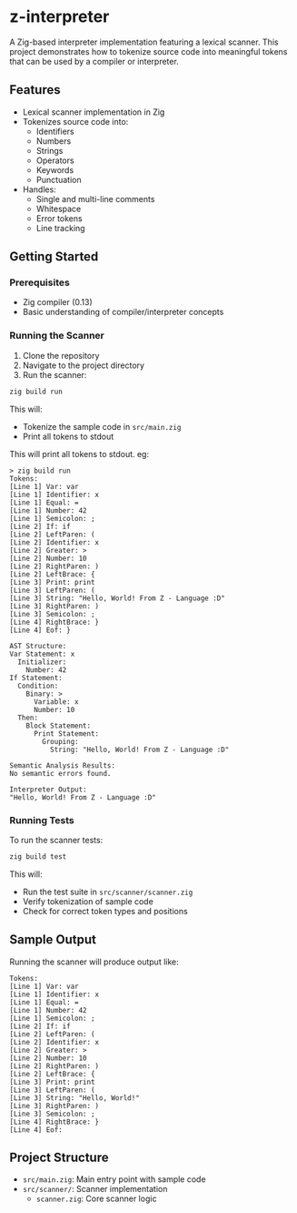 # z-interpreter

A Zig-based interpreter implementation featuring a lexical scanner. This project demonstrates how to tokenize source code into meaningful tokens that can be used by a compiler or interpreter.

## Features

- Lexical scanner implementation in Zig
- Tokenizes source code into:
  - Identifiers
  - Numbers
  - Strings
  - Operators
  - Keywords
  - Punctuation
- Handles:
  - Single and multi-line comments
  - Whitespace
  - Error tokens
  - Line tracking

## Getting Started

### Prerequisites

- Zig compiler (0.13)
- Basic understanding of compiler/interpreter concepts

### Running the Scanner

1. Clone the repository
2. Navigate to the project directory
3. Run the scanner:

```bash
zig build run
```

This will:
- Tokenize the sample code in `src/main.zig`
- Print all tokens to stdout

This will print all tokens to stdout. eg:

```
> zig build run
Tokens:
[Line 1] Var: var
[Line 1] Identifier: x
[Line 1] Equal: =
[Line 1] Number: 42
[Line 1] Semicolon: ;
[Line 2] If: if
[Line 2] LeftParen: (
[Line 2] Identifier: x
[Line 2] Greater: >
[Line 2] Number: 10
[Line 2] RightParen: )
[Line 2] LeftBrace: {
[Line 3] Print: print
[Line 3] LeftParen: (
[Line 3] String: "Hello, World! From Z - Language :D"
[Line 3] RightParen: )
[Line 3] Semicolon: ;
[Line 4] RightBrace: }
[Line 4] Eof: }

AST Structure:
Var Statement: x
  Initializer:
    Number: 42
If Statement:
  Condition:
    Binary: >
      Variable: x
      Number: 10
  Then:
    Block Statement:
      Print Statement:
        Grouping:
          String: "Hello, World! From Z - Language :D"

Semantic Analysis Results:
No semantic errors found.

Interpreter Output:
"Hello, World! From Z - Language :D"
```

### Running Tests

To run the scanner tests:

```bash
zig build test
```

This will:
- Run the test suite in `src/scanner/scanner.zig`
- Verify tokenization of sample code
- Check for correct token types and positions

## Sample Output

Running the scanner will produce output like:

```
Tokens:
[Line 1] Var: var
[Line 1] Identifier: x
[Line 1] Equal: =
[Line 1] Number: 42
[Line 1] Semicolon: ;
[Line 2] If: if
[Line 2] LeftParen: (
[Line 2] Identifier: x
[Line 2] Greater: >
[Line 2] Number: 10
[Line 2] RightParen: )
[Line 2] LeftBrace: {
[Line 3] Print: print
[Line 3] LeftParen: (
[Line 3] String: "Hello, World!"
[Line 3] RightParen: )
[Line 3] Semicolon: ;
[Line 4] RightBrace: }
[Line 4] Eof:
```

## Project Structure

- `src/main.zig`: Main entry point with sample code
- `src/scanner/`: Scanner implementation
  - `scanner.zig`: Core scanner logic

